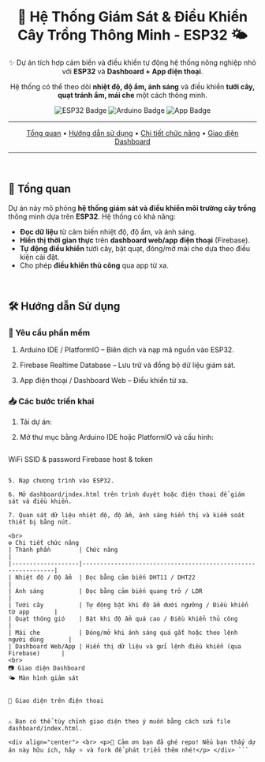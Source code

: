 <div align="center">
  <h1>🌱 Hệ Thống Giám Sát & Điều Khiển Cây Trồng Thông Minh - ESP32 🌤️</h1>
  <p>✨ Dự án tích hợp cảm biến và điều khiển tự động hệ thống nông nghiệp nhỏ với <strong>ESP32</strong> và <strong>Dashboard + App điện thoại</strong>.</p>
  <p>Hệ thống có thể theo dõi <strong>nhiệt độ, độ ẩm, ánh sáng</strong> và điều khiển <strong>tưới cây, quạt tránh ẩm, mái che</strong> một cách thông minh.</p>

  <p>
    <img src="https://img.shields.io/badge/ESP32-Microcontroller-brightgreen?style=for-the-badge&logo=espressif&logoColor=white" alt="ESP32 Badge">
    <img src="https://img.shields.io/badge/Ngôn ngữ-Arduino C++-blue?style=for-the-badge&logo=arduino&logoColor=white" alt="Arduino Badge">
    <img src="https://img.shields.io/badge/Giám sát-App%20điện%20thoại%20+%20Web-orange?style=for-the-badge&logo=firebase&logoColor=white" alt="App Badge">
  </p>

---

  <p>
    <a href="#🚀-tổng-quan">Tổng quan</a> •
    <a href="#🛠️-hướng-dẫn-sử-dụng">Hướng dẫn sử dụng</a> •
    <a href="#⚙️-chi-tiết-chức-năng">Chi tiết chức năng</a> •
    <a href="#📷-giao-diện-dashboard">Giao diện Dashboard</a>
  </p>

---
</div>

<br>

## 🚀 Tổng quan

Dự án này mô phỏng **hệ thống giám sát và điều khiển môi trường cây trồng** thông minh dựa trên **ESP32**. Hệ thống có khả năng:

- **Đọc dữ liệu** từ cảm biến nhiệt độ, độ ẩm, và ánh sáng.
- **Hiển thị thời gian thực** trên **dashboard web/app điện thoại** (Firebase).
- **Tự động điều khiển** tưới cây, bật quạt, đóng/mở mái che dựa theo điều kiện cài đặt.
- Cho phép **điều khiển thủ công** qua app từ xa.

<br>

## 🛠️ Hướng dẫn Sử dụng

### 🔧 Yêu cầu phần mềm
1. Arduino IDE / PlatformIO – Biên dịch và nạp mã nguồn vào ESP32.

2. Firebase Realtime Database – Lưu trữ và đồng bộ dữ liệu giám sát.

3. App điện thoại / Dashboard Web – Điều khiển từ xa.

### 📥 Các bước triển khai
1. Tải dự án:
   
2. Mở thư mục bằng Arduino IDE hoặc PlatformIO và cấu hình:
   ````bash
WiFi SSID & password
Firebase host & token
  ````

5. Nạp chương trình vào ESP32.

6. Mở dashboard/index.html trên trình duyệt hoặc điện thoại để giám sát và điều khiển.

7. Quan sát dữ liệu nhiệt độ, độ ẩm, ánh sáng hiển thị và kiểm soát thiết bị bằng nút.

<br>
⚙️ Chi tiết chức năng
| Thành phần        | Chức năng                                                    |
|-------------------|--------------------------------------------------------------|
| Nhiệt độ / Độ ẩm  | Đọc bằng cảm biến DHT11 / DHT22                              |
| Ánh sáng          | Đọc bằng cảm biến quang trở / LDR                            |
| Tưới cây          | Tự động bật khi độ ẩm dưới ngưỡng / Điều khiển từ app       |
| Quạt thông gió    | Bật khi độ ẩm quá cao / Điều khiển thủ công                 |
| Mái che           | Đóng/mở khi ánh sáng quá gắt hoặc theo lệnh người dùng       |
| Dashboard Web/App | Hiển thị dữ liệu và gửi lệnh điều khiển (qua Firebase)      |
<br>
📷 Giao diện Dashboard
🌤️ Màn hình giám sát


📱 Giao diện trên điện thoại


⚠️ Bạn có thể tùy chỉnh giao diện theo ý muốn bằng cách sửa file dashboard/index.html.

<div align="center"> <br> <p>💚 Cảm ơn bạn đã ghé repo! Nếu bạn thấy dự án này hữu ích, hãy ⭐ và fork để phát triển thêm nhé!</p> </div> ```
